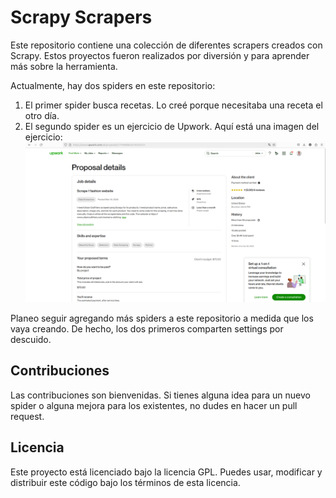 # Scrapy Scrapers

Este repositorio contiene una colección de diferentes scrapers creados con Scrapy. Estos proyectos fueron realizados por diversión y para aprender más sobre la herramienta.

Actualmente, hay dos spiders en este repositorio:

1. El primer spider busca recetas. Lo creé porque necesitaba una receta el otro día.
2. El segundo spider es un ejercicio de Upwork. Aquí está una imagen del ejercicio: ![Imagen del ejercicio](https://github.com/EgoitzAB/scraping_with_Scrapy/blob/main/upwork.png)


Planeo seguir agregando más spiders a este repositorio a medida que los vaya creando. De hecho, los dos primeros comparten settings por descuido.

## Contribuciones

Las contribuciones son bienvenidas. Si tienes alguna idea para un nuevo spider o alguna mejora para los existentes, no dudes en hacer un pull request.

## Licencia

Este proyecto está licenciado bajo la licencia GPL. Puedes usar, modificar y distribuir este código bajo los términos de esta licencia.